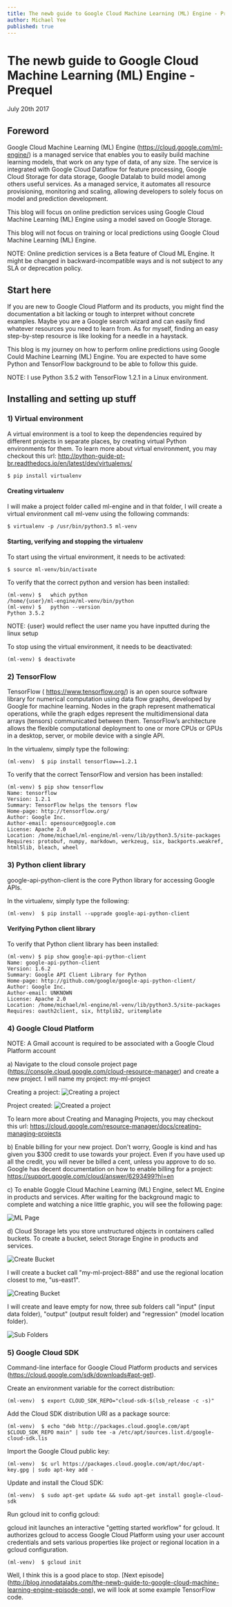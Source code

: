 ```yaml
---
title: The newb guide to Google Cloud Machine Learning (ML) Engine - Prequel
author: Michael Yee
published: true
---
```


# The newb guide to Google Cloud Machine Learning (ML) Engine - Prequel

July 20th 2017

## Foreword

Google Cloud Machine Learning (ML) Engine (https://cloud.google.com/ml-engine/) is a managed service that enables you to easily build machine learning models, that work on any type of data, of any size. The service is integrated with Google Cloud Dataflow for feature processing, Google Cloud Storage for data storage, Google Datalab to build model among others useful services.  As a managed service, it automates all resource provisioning, monitoring and scaling, allowing developers to solely focus on model and prediction development.

This blog will focus on online prediction services using Google Cloud Machine Learning (ML) Engine using a model saved on Google Storage.

This blog will not focus on training or local predictions using Google Cloud Machine Learning (ML) Engine.

NOTE: Online prediction services is a Beta feature of Cloud ML Engine. It might be changed in backward-incompatible ways and is not subject to any SLA or deprecation policy.

## Start here
If you are new to Google Cloud Platform and its products, you might find the documentation a bit lacking or tough to interpret without concrete examples.  Maybe you are a Google search wizard and can easily find whatever resources you need to learn from.  As for myself, finding an easy step-by-step resource is like looking for a needle in a haystack.

This blog is my journey on how to perform online predictions using Google Could Machine Learning (ML) Engine.  You are expected to have some Python and TensorFlow background to be able to follow this guide.

NOTE: I use Python 3.5.2 with TensorFlow 1.2.1 in a Linux environment.

## Installing and setting up stuff

### 1) Virtual environment

A virtual environment is a tool to keep the dependencies required by different projects in separate places, by creating virtual Python environments for them.  To learn more about virtual environment, you may checkout this url:  http://python-guide-pt-br.readthedocs.io/en/latest/dev/virtualenvs/

    $ pip install virtualenv

#### Creating virtualenv

I will make a project folder called ml-engine and in that folder, I will create a virtual environment call ml-venv using the following commands:

    $ virtualenv -p /usr/bin/python3.5 ml-venv

#### Starting, verifying and stopping the virtualenv

To start using the virtual environment, it needs to be activated:

    $ source ml-venv/bin/activate

To verify that the correct python and version has been installed:

    (ml-venv) $   which python
    /home/{user}/ml-engine/ml-venv/bin/python
    (ml-venv) $   python --version
    Python 3.5.2

NOTE: {user} would reflect the user name you have inputted during the linux setup

To stop using the virtual environment, it needs to be deactivated:

    (ml-venv) $ deactivate

### 2) TensorFlow

TensorFlow ( https://www.tensorflow.org/) is an open source software library for numerical computation using data flow graphs, developed by Google for machine learning. Nodes in the graph represent mathematical operations, while the graph edges represent the multidimensional data arrays (tensors) communicated between them. TensorFlow’s architecture allows the flexible computational deployment to one or more CPUs or GPUs in a desktop, server, or mobile device with a single API. 

In the virtualenv, simply type the following:

    (ml-venv)  $ pip install tensorflow==1.2.1

To verify that the correct TensorFlow and version has been installed:

    (ml-venv) $ pip show tensorflow
    Name: tensorflow
    Version: 1.2.1
    Summary: TensorFlow helps the tensors flow
    Home-page: http://tensorflow.org/
    Author: Google Inc.
    Author-email: opensource@google.com
    License: Apache 2.0
    Location: /home/michael/ml-engine/ml-venv/lib/python3.5/site-packages
    Requires: protobuf, numpy, markdown, werkzeug, six, backports.weakref, html5lib, bleach, wheel

### 3) Python client library

google-api-python-client is the core Python library for accessing Google APIs.

In the virtualenv, simply type the following:

    (ml-venv)  $ pip install --upgrade google-api-python-client

#### Verifying Python client library

To verify that Python client library has been installed:

    (ml-venv) $ pip show google-api-python-client
    Name: google-api-python-client
    Version: 1.6.2
    Summary: Google API Client Library for Python
    Home-page: http://github.com/google/google-api-python-client/
    Author: Google Inc.
    Author-email: UNKNOWN
    License: Apache 2.0
    Location: /home/michael/ml-engine/ml-venv/lib/python3.5/site-packages
    Requires: oauth2client, six, httplib2, uritemplate

### 4) Google Cloud Platform

NOTE:  A Gmail account is required to be associated with a Google Cloud Platform account

a) Navigate to the cloud console project page (https://console.cloud.google.com/cloud-resource-manager) and create a new project. I will name my project: my-ml-project

Creating a project:
![Creating a project](../images/createproject.png "create project") 

Project created:
![Created a project](../images/createdproject.png "created project") 

To learn more about Creating and Managing Projects, you may checkout this url:
https://cloud.google.com/resource-manager/docs/creating-managing-projects

b) Enable billing for your new project.  Don't worry, Google is kind and has given you $300 credit to use towards your project.  Even if you have used up all the credit, you will never be billed a cent, unless you approve to do so.  Google has decent documentation on how to enable billing for a project: https://support.google.com/cloud/answer/6293499?hl=en

c) To enable Goggle Cloud Machine Learning (ML) Engine, select ML Engine in products and services. After waiting for the background magic to complete and watching a nice little graphic, you will see the following page:

![ML Page](../images/mlpage.png "ML Page")

d) Cloud Storage lets you store unstructured objects in containers called buckets. To create a bucket, select Storage Engine in products and services.

![Create Bucket](../images/createbucket.png "create bucket")

I will create a bucket call "my-ml-project-888" and use the regional location closest to me, "us-east1".

![Creating Bucket](../images/creatingbucket.png "creating bucket")

I will create and leave empty for now, three sub folders call "input" (input data folder), "output" (output result folder) and "regression" (model location folder).

![Sub Folders](../images/subfolders.png "sub folders")

### 5) Google Cloud SDK

Command-line interface for Google Cloud Platform products and services (https://cloud.google.com/sdk/downloads#apt-get).  

Create an environment variable for the correct distribution: 

    (ml-venv)  $ export CLOUD_SDK_REPO="cloud-sdk-$(lsb_release -c -s)"

Add the Cloud SDK distribution URI as a package source: 

    (ml-venv)  $ echo "deb http://packages.cloud.google.com/apt $CLOUD_SDK_REPO main" | sudo tee -a /etc/apt/sources.list.d/google-cloud-sdk.lis

Import the Google Cloud public key: 

    (ml-venv)  $c url https://packages.cloud.google.com/apt/doc/apt-key.gpg | sudo apt-key add -

Update and install the Cloud SDK: 

    (ml-venv)  $ sudo apt-get update && sudo apt-get install google-cloud-sdk

Run gcloud init to config gcloud:

gcloud init launches an interactive "getting started workflow" for gcloud. It authorizes gcloud to access Google Cloud Platform using your user account credentials and sets various properties like project or regional location in a gcloud configuration.

    (ml-venv)  $ gcloud init

Well, I think this is a good place to stop.  [Next episode] (http://blog.innodatalabs.com/the-newb-guide-to-google-cloud-machine-learning-engine-episode-one), we will look at some example TensorFlow code.
